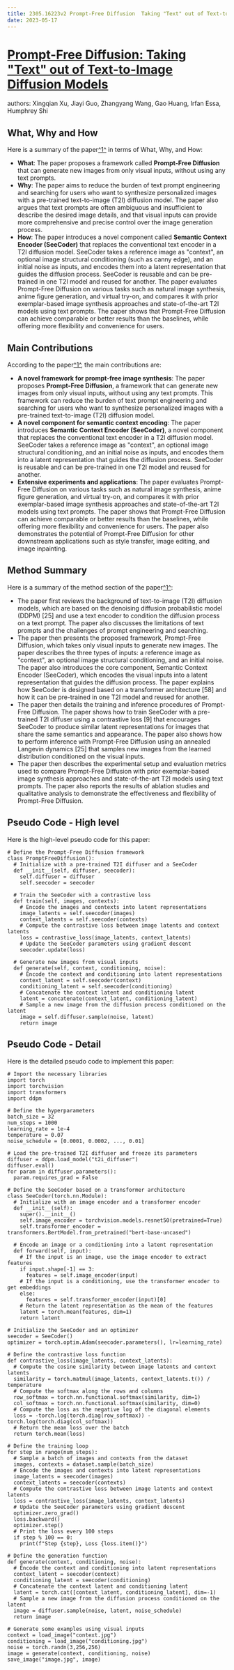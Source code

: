 ```yaml
---
title: 2305.16223v2 Prompt-Free Diffusion  Taking "Text" out of Text-to-Image Diffusion Models
date: 2023-05-17
---
```


# [Prompt-Free Diffusion: Taking "Text" out of Text-to-Image Diffusion Models](http://arxiv.org/abs/2305.16223v2)

authors: Xingqian Xu, Jiayi Guo, Zhangyang Wang, Gao Huang, Irfan Essa, Humphrey Shi


## What, Why and How

[1]: https://arxiv.org/pdf/2305.16223v2.pdf "arXiv:2305.16223v2 [cs.CV] 1 Jun 2023"
[2]: https://arxiv.org/abs/2305.16223 "Title: Prompt-Free Diffusion: Taking \"Text\" out of Text-to-Image ..."
[3]: https://scholar.archive.org/work/2kx454oyvrdabauarrubinughe "Towards Real-World Deployment of Reinforcement Learning for Traffic ..."

Here is a summary of the paper[^1^][1] in terms of What, Why, and How:

- **What**: The paper proposes a framework called **Prompt-Free Diffusion** that can generate new images from only visual inputs, without using any text prompts.
- **Why**: The paper aims to reduce the burden of text prompt engineering and searching for users who want to synthesize personalized images with a pre-trained text-to-image (T2I) diffusion model. The paper also argues that text prompts are often ambiguous and insufficient to describe the desired image details, and that visual inputs can provide more comprehensive and precise control over the image generation process.
- **How**: The paper introduces a novel component called **Semantic Context Encoder (SeeCoder)** that replaces the conventional text encoder in a T2I diffusion model. SeeCoder takes a reference image as "context", an optional image structural conditioning (such as canny edge), and an initial noise as inputs, and encodes them into a latent representation that guides the diffusion process. SeeCoder is reusable and can be pre-trained in one T2I model and reused for another. The paper evaluates Prompt-Free Diffusion on various tasks such as natural image synthesis, anime figure generation, and virtual try-on, and compares it with prior exemplar-based image synthesis approaches and state-of-the-art T2I models using text prompts. The paper shows that Prompt-Free Diffusion can achieve comparable or better results than the baselines, while offering more flexibility and convenience for users.

## Main Contributions

[1]: https://arxiv.org/pdf/2305.16223v2.pdf "arXiv:2305.16223v2 [cs.CV] 1 Jun 2023"
[2]: https://arxiv.org/abs/2305.16223 "Title: Prompt-Free Diffusion: Taking \"Text\" out of Text-to-Image ..."
[3]: https://scholar.archive.org/work/2kx454oyvrdabauarrubinughe "Towards Real-World Deployment of Reinforcement Learning for Traffic ..."

According to the paper[^1^][1], the main contributions are:

- **A novel framework for prompt-free image synthesis**: The paper proposes **Prompt-Free Diffusion**, a framework that can generate new images from only visual inputs, without using any text prompts. This framework can reduce the burden of text prompt engineering and searching for users who want to synthesize personalized images with a pre-trained text-to-image (T2I) diffusion model.
- **A novel component for semantic context encoding**: The paper introduces **Semantic Context Encoder (SeeCoder)**, a novel component that replaces the conventional text encoder in a T2I diffusion model. SeeCoder takes a reference image as "context", an optional image structural conditioning, and an initial noise as inputs, and encodes them into a latent representation that guides the diffusion process. SeeCoder is reusable and can be pre-trained in one T2I model and reused for another.
- **Extensive experiments and applications**: The paper evaluates Prompt-Free Diffusion on various tasks such as natural image synthesis, anime figure generation, and virtual try-on, and compares it with prior exemplar-based image synthesis approaches and state-of-the-art T2I models using text prompts. The paper shows that Prompt-Free Diffusion can achieve comparable or better results than the baselines, while offering more flexibility and convenience for users. The paper also demonstrates the potential of Prompt-Free Diffusion for other downstream applications such as style transfer, image editing, and image inpainting.

## Method Summary

[1]: https://arxiv.org/pdf/2305.16223v2.pdf "arXiv:2305.16223v2 [cs.CV] 1 Jun 2023"
[2]: https://arxiv.org/abs/2305.16223 "Title: Prompt-Free Diffusion: Taking \"Text\" out of Text-to-Image ..."
[3]: https://scholar.archive.org/work/2kx454oyvrdabauarrubinughe "Towards Real-World Deployment of Reinforcement Learning for Traffic ..."

Here is a summary of the method section of the paper[^1^][1]:

- The paper first reviews the background of text-to-image (T2I) diffusion models, which are based on the denoising diffusion probabilistic model (DDPM) [25] and use a text encoder to condition the diffusion process on a text prompt. The paper also discusses the limitations of text prompts and the challenges of prompt engineering and searching.
- The paper then presents the proposed framework, Prompt-Free Diffusion, which takes only visual inputs to generate new images. The paper describes the three types of inputs: a reference image as "context", an optional image structural conditioning, and an initial noise. The paper also introduces the core component, Semantic Context Encoder (SeeCoder), which encodes the visual inputs into a latent representation that guides the diffusion process. The paper explains how SeeCoder is designed based on a transformer architecture [58] and how it can be pre-trained in one T2I model and reused for another.
- The paper then details the training and inference procedures of Prompt-Free Diffusion. The paper shows how to train SeeCoder with a pre-trained T2I diffuser using a contrastive loss [9] that encourages SeeCoder to produce similar latent representations for images that share the same semantics and appearance. The paper also shows how to perform inference with Prompt-Free Diffusion using an annealed Langevin dynamics [25] that samples new images from the learned distribution conditioned on the visual inputs.
- The paper then describes the experimental setup and evaluation metrics used to compare Prompt-Free Diffusion with prior exemplar-based image synthesis approaches and state-of-the-art T2I models using text prompts. The paper also reports the results of ablation studies and qualitative analysis to demonstrate the effectiveness and flexibility of Prompt-Free Diffusion.

## Pseudo Code - High level

Here is the high-level pseudo code for this paper:

```
# Define the Prompt-Free Diffusion framework
class PromptFreeDiffusion():
  # Initialize with a pre-trained T2I diffuser and a SeeCoder
  def __init__(self, diffuser, seecoder):
    self.diffuser = diffuser
    self.seecoder = seecoder
  
  # Train the SeeCoder with a contrastive loss
  def train(self, images, contexts):
    # Encode the images and contexts into latent representations
    image_latents = self.seecoder(images)
    context_latents = self.seecoder(contexts)
    # Compute the contrastive loss between image latents and context latents
    loss = contrastive_loss(image_latents, context_latents)
    # Update the SeeCoder parameters using gradient descent
    seecoder.update(loss)
  
  # Generate new images from visual inputs
  def generate(self, context, conditioning, noise):
    # Encode the context and conditioning into latent representations
    context_latent = self.seecoder(context)
    conditioning_latent = self.seecoder(conditioning)
    # Concatenate the context latent and conditioning latent
    latent = concatenate(context_latent, conditioning_latent)
    # Sample a new image from the diffusion process conditioned on the latent
    image = self.diffuser.sample(noise, latent)
    return image
```

## Pseudo Code - Detail

Here is the detailed pseudo code to implement this paper:

```
# Import the necessary libraries
import torch
import torchvision
import transformers
import ddpm

# Define the hyperparameters
batch_size = 32
num_steps = 1000
learning_rate = 1e-4
temperature = 0.07
noise_schedule = [0.0001, 0.0002, ..., 0.01]

# Load the pre-trained T2I diffuser and freeze its parameters
diffuser = ddpm.load_model("t2i_diffuser")
diffuser.eval()
for param in diffuser.parameters():
  param.requires_grad = False

# Define the SeeCoder based on a transformer architecture
class SeeCoder(torch.nn.Module):
  # Initialize with an image encoder and a transformer encoder
  def __init__(self):
    super().__init__()
    self.image_encoder = torchvision.models.resnet50(pretrained=True)
    self.transformer_encoder = transformers.BertModel.from_pretrained("bert-base-uncased")
  
  # Encode an image or a conditioning into a latent representation
  def forward(self, input):
    # If the input is an image, use the image encoder to extract features
    if input.shape[-1] == 3:
      features = self.image_encoder(input)
    # If the input is a conditioning, use the transformer encoder to get embeddings
    else:
      features = self.transformer_encoder(input)[0]
    # Return the latent representation as the mean of the features
    latent = torch.mean(features, dim=1)
    return latent

# Initialize the SeeCoder and an optimizer
seecoder = SeeCoder()
optimizer = torch.optim.Adam(seecoder.parameters(), lr=learning_rate)

# Define the contrastive loss function
def contrastive_loss(image_latents, context_latents):
  # Compute the cosine similarity between image latents and context latents
  similarity = torch.matmul(image_latents, context_latents.t()) / temperature
  # Compute the softmax along the rows and columns
  row_softmax = torch.nn.functional.softmax(similarity, dim=1)
  col_softmax = torch.nn.functional.softmax(similarity, dim=0)
  # Compute the loss as the negative log of the diagonal elements
  loss = -torch.log(torch.diag(row_softmax)) - torch.log(torch.diag(col_softmax))
  # Return the mean loss over the batch
  return torch.mean(loss)

# Define the training loop
for step in range(num_steps):
  # Sample a batch of images and contexts from the dataset
  images, contexts = dataset.sample(batch_size)
  # Encode the images and contexts into latent representations
  image_latents = seecoder(images)
  context_latents = seecoder(contexts)
  # Compute the contrastive loss between image latents and context latents
  loss = contrastive_loss(image_latents, context_latents)
  # Update the SeeCoder parameters using gradient descent
  optimizer.zero_grad()
  loss.backward()
  optimizer.step()
  # Print the loss every 100 steps
  if step % 100 == 0:
    print(f"Step {step}, Loss {loss.item()}")

# Define the generation function
def generate(context, conditioning, noise):
  # Encode the context and conditioning into latent representations
  context_latent = seecoder(context)
  conditioning_latent = seecoder(conditioning)
  # Concatenate the context latent and conditioning latent
  latent = torch.cat([context_latent, conditioning_latent], dim=-1)
  # Sample a new image from the diffusion process conditioned on the latent
  image = diffuser.sample(noise, latent, noise_schedule)
  return image

# Generate some examples using visual inputs
context = load_image("context.jpg")
conditioning = load_image("conditioning.jpg")
noise = torch.randn(3,256,256)
image = generate(context, conditioning, noise)
save_image("image.jpg", image)
```